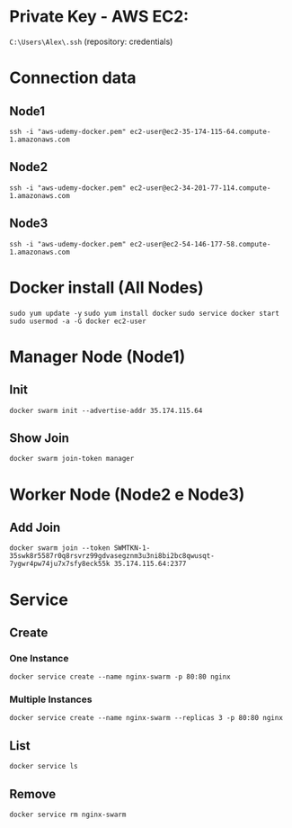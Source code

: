 # Private Key - AWS EC2:
`C:\Users\Alex\.ssh` (repository: credentials)

# Connection data

## Node1
`ssh -i "aws-udemy-docker.pem" ec2-user@ec2-35-174-115-64.compute-1.amazonaws.com`

## Node2
`ssh -i "aws-udemy-docker.pem" ec2-user@ec2-34-201-77-114.compute-1.amazonaws.com`

## Node3
`ssh -i "aws-udemy-docker.pem" ec2-user@ec2-54-146-177-58.compute-1.amazonaws.com`

# Docker install (All Nodes)
`sudo yum update -y`
`sudo yum install docker`
`sudo service docker start`
`sudo usermod -a -G docker ec2-user`

# Manager Node (Node1)
## Init
`docker swarm init --advertise-addr 35.174.115.64`

## Show Join
`docker swarm join-token manager`

# Worker Node (Node2 e Node3)
## Add Join
`docker swarm join --token SWMTKN-1-35swk8r5587r0q8rsvrz99gdvasegznm3u3ni8bi2bc8qwusqt-7ygwr4pw74ju7x7sfy8eck55k 35.174.115.64:2377`

# Service

## Create
### One Instance
`docker service create --name nginx-swarm -p 80:80 nginx`

### Multiple Instances
`docker service create --name nginx-swarm --replicas 3 -p 80:80 nginx`

## List

`docker service ls`

## Remove
`docker service rm nginx-swarm`
